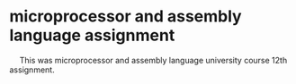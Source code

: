 # microprocessor and assembly language assignment
&emsp; This was microprocessor and assembly language university course 12th assignment.
